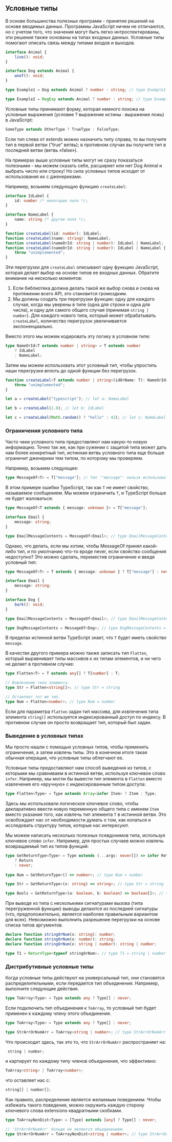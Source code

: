 ## Условные типы

В основе большинства полезных программ - принятие решений на основе вводимых данных. Программы JavaScript ничем не отличаются, но с учетом того, что значения могут быть легко интроспектированы, эти решения также основаны на типах входных данных. Условные типы помогают описать связь между типами входов и выходов.

```ts
interface Animal {
    live(): void;
}

interface Dog extends Animal {
    woof(): void;
}

type Example1 = Dog extends Animal ? number : string; // type Example1 = number

type Example2 = RegExp extends Animal ? number : string; // type Example2 = string
```

Условные типы принимают форму, которая немного похожа на условные выражения (условие ? выражение истины : выражение ложь) в JavaScript:

```ts
SomeType extends OtherType ? TrueType : FalseType;
```

Если тип слева от extends можно назначить типу справа, то вы получите тип в первой ветви (“true” ветвь); в противном случае вы получите тип в последней ветви (ветвь «false»).

На примерах выше условные типы могут не сразу показаться полезными - мы можем сказать себе, расширяет или нет Dog Animal и выбрать число или строку! Но сила условных типов исходит от использования их с дженериками.

Например, возьмем следующую функцию `createLabel`:

```ts
interface IdLabel {
    id: number /* некоторые поля */;
}

interface NameLabel {
    name: string /* другие поля */;
}

function createLabel(id: number): IdLabel;
function createLabel(name: string): NameLabel;
function createLabel(nameOrId: string | number): IdLabel | NameLabel;
function createLabel(nameOrId: string | number): IdLabel | NameLabel {
    throw "unimplemented";
}
```

Эти перегрузки для `createLabel` описывают одну функцию JavaScript, которая делает выбор на основе типов ее входных данных. Обратите внимание на несколько моментов:

1. Если библиотека должна делать такой же выбор снова и снова на протяжении всего API, это становится громоздким.
2. Мы должны создать три перегрузки функции: одну для каждого случая, когда мы уверены в типе (одна для строки и одна для числа), и одну для самого общего случая (принимая `string | number`). Для каждого нового типа, который может обрабатывать `createLabel`, количество перегрузок увеличивается экспоненциально.

Вместо этого мы можем кодировать эту логику в условном типе:

```ts
type NameOrId<T extends number | string> = T extends number
    ? IdLabel
    : NameLabel;
```

Затем мы можем использовать этот условный тип, чтобы упростить наши перегрузки вплоть до одной функции без перегрузок.

```ts
function createLabel<T extends number | string>(idOrName: T): NameOrId<T> {
    throw "unimplemented";
}

let a = createLabel("typescript"); // let a: NameLabel

let b = createLabel(2.8); // let b: IdLabel

let c = createLabel(Math.random() ? "hello" : 42); // let c: NameLabel | IdLabel
```

### Ограничения условного типа

Часто чеки условного типа предоставляют нам какую-то новую информацию. Точно так же, как при сужении с защитой типа может дать нам более конкретный тип, истинная ветвь условного типа еще больше ограничит дженерики тем типом, по которому мы проверяем.

Например, возьмем следующее:

```ts
type MessageOf<T> = T["message"]; // Тип '"message"' нельзя использовать для индексирования типа 'T'.
```

В этом примере ошибки TypeScript, так как `T` не имеет свойство, называемое сообщением. Мы можем ограничить `T`, и TypeScript больше не будет жаловаться:

```ts
type MessageOf<T extends { message: unknown }> = T["message"];

interface Email {
    message: string;
}

type EmailMessageContents = MessageOf<Email>; // type EmailMessageContents = string
```

Однако, что делать, если мы хотим, чтобы MessageOf принял какой-либо тип, и по умолчанию что-то вроде never, если свойство сообщения недоступно? Это можно сделать, переместив ограничение и введя условный тип:

```ts
type MessageOf<T> = T extends { message: unknown } ? T["message"] : never;

interface Email {
    message: string;
}

interface Dog {
    bark(): void;
}

type EmailMessageContents = MessageOf<Email>; // type EmailMessageContents = string

type DogMessageContents = MessageOf<Dog>; // type DogMessageContents = never
```

В пределах истинной ветви TypeScript знает, что `T` будет иметь свойство `message`.

В качестве другого примера можно также записать тип `Flatten`, который выравнивает типы массивов к их типам элементов, и ни чего не делает в противном случае:

```ts
type Flatten<T> = T extends any[] ? T[number] : T;

// Извлечение типа элемента.
type Str = Flatten<string[]>; // type Str = string

// Оставляет тот же тип.
type Num = Flatten<number>; // type Num = number
```

Если для параметра `Flatten` задан тип массива, для извлечения типа элемента `string[]` используется индексированный доступ по индексу. В противном случае он просто возвращает тип, который был задан.

### Выведение в условных типах

Мы просто нашли с помощью условных типов, чтобы применить ограничения, а затем извлечь типы. Это в конечном итоге такая обычная операция, что условные типы облегчают ее.

Условные типы предоставляют нам способ выведения из типов, с которыми мы сравниваем в истинной ветви, используя ключевое слово `infer`. Например, мы могли бы вывести тип элемента в `Flatten` вместо извлечения его «вручную» с индексированным типом доступа:

```ts
type Flatten<Type> = Type extends Array<infer Item> ? Item : Type;
```

Здесь мы использовали логическое ключевое слово, чтобы декларативно ввести новую переменную общего типа с именем `Item` вместо указания того, как извлечь тип элемента `T` в истинной ветви. Это освобождает нас от необходимости думать о том, как копаться и исследовать структуру типов, которые нас интересуют.

Мы можем написать несколько полезных псевдонимов типа, используя ключевое слово `infer`. Например, для простых случаев можно извлечь возвращаемый тип из типов функций:

```ts
type GetReturnType<Type> = Type extends (...args: never[]) => infer Return
    ? Return
    : never;
    
type Num = GetReturnType<() => number>; // type Num = number

type Str = GetReturnType<(x: string) => string>; // type Str = string

type Bools = GetReturnType<(a: boolean, b: boolean) => boolean[]>; // type Bools = boolean[]
```

При выводе из типа с несколькими сигнатурами вызова (типа перегруженной функции) выводы делаются из последней сигнатуры (что, предположительно, является наиболее правильным вариантом для всех). Невозможно выполнить разрешение перегрузки на основе списка типов аргументов.

```ts
declare function stringOrNum(x: string): number;
declare function stringOrNum(x: number): string;
declare function stringOrNum(x: string | number): string | number;

type T1 = ReturnType<typeof stringOrNum>; // type T1 = string | number
```

### Дистрибутивные условные типы

Когда условные типы действуют на универсальный тип, они становятся распределительными, если передается тип объединения. Например, выполните следующие действия.

```ts
type ToArray<Type> = Type extends any ? Type[] : never;
```

Если подключить тип объединения к `ToArray`, то условный тип будет применен к каждому члену этого объединения.

```ts
type ToArray<Type> = Type extends any ? Type[] : never;

type StrArrOrNumArr = ToArray<string | number>; // type StrArrOrNumArr = string[] | number[]
```

Что происходит здесь, так это то, что `StrArrOrNumArr` распространяет на:

```ts
 string | number;
```

и картирует по каждому типу членов объединения, что эффективно:

```ts
ToArray<string> | ToArray<number>;
```

что оставляет нас с:

```ts
string[] | number[];
```

Как правило, распределение является желаемым поведением. Чтобы избежать такого поведения, можно окружить каждую сторону ключевого слова extensions квадратными скобками.

```ts
type ToArrayNonDist<Type> = [Type] extends [any] ? Type[] : never;

// 'StrArrOrNumArr' больше не является объединением.
type StrArrOrNumArr = ToArrayNonDist<string | number>; // type StrArrOrNumArr = (string | number)[]
```